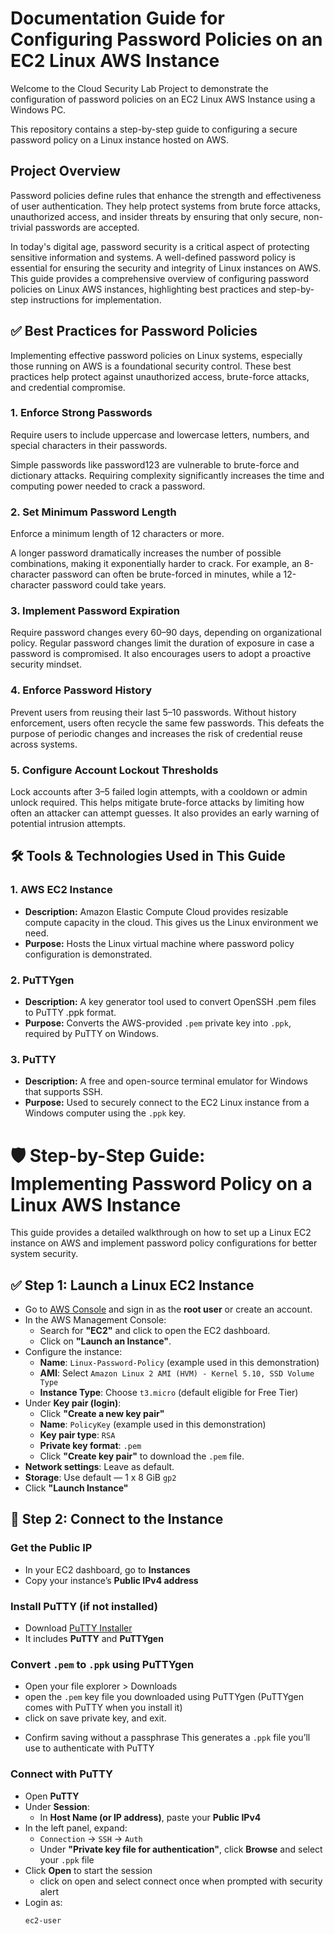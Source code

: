# Documentation Guide for Configuring Password Policies on an EC2 Linux AWS Instance
Welcome to the Cloud Security Lab Project to demonstrate the configuration of password policies on an EC2 Linux AWS Instance using a Windows PC.

This repository contains a step-by-step guide to configuring a secure password policy on a Linux instance hosted on AWS.

## Project Overview
Password policies define rules that enhance the strength and effectiveness of user authentication. They help protect systems from brute force attacks, unauthorized access, and insider threats by ensuring that only secure, non-trivial passwords are accepted.

In today's digital age, password security is a critical aspect of protecting sensitive information and systems. A well-defined password policy is essential for ensuring the security and integrity of Linux instances on AWS. This guide provides a comprehensive overview of configuring password policies on Linux AWS instances, highlighting best practices and step-by-step instructions for implementation.

## ✅ Best Practices for Password Policies
Implementing effective password policies on Linux systems, especially those running on AWS is a foundational security control. These best practices help protect against unauthorized access, brute-force attacks, and credential compromise.

### 1. Enforce Strong Passwords
Require users to include uppercase and lowercase letters, numbers, and special characters in their passwords.

Simple passwords like password123 are vulnerable to brute-force and dictionary attacks. Requiring complexity significantly increases the time and computing power needed to crack a password.

### 2. Set Minimum Password Length
Enforce a minimum length of 12 characters or more.

A longer password dramatically increases the number of possible combinations, making it exponentially harder to crack. For example, an 8-character password can often be brute-forced in minutes, while a 12-character password could take years.

### 3. Implement Password Expiration
Require password changes every 60–90 days, depending on organizational policy.
Regular password changes limit the duration of exposure in case a password is compromised. It also encourages users to adopt a proactive security mindset.

### 4. Enforce Password History
Prevent users from reusing their last 5–10 passwords.
Without history enforcement, users often recycle the same few passwords. This defeats the purpose of periodic changes and increases the risk of credential reuse across systems.

### 5. Configure Account Lockout Thresholds
Lock accounts after 3–5 failed login attempts, with a cooldown or admin unlock required.
This helps mitigate brute-force attacks by limiting how often an attacker can attempt guesses. It also provides an early warning of potential intrusion attempts.

## 🛠️ Tools & Technologies Used in This Guide
### 1. AWS EC2 Instance
- **Description:** Amazon Elastic Compute Cloud provides resizable compute capacity in the cloud. This gives us the Linux environment we need.
- **Purpose:** Hosts the Linux virtual machine where password policy configuration is demonstrated.

### 2. PuTTYgen
- **Description:** A key generator tool used to convert OpenSSH .pem files to PuTTY .ppk format.
- **Purpose:** Converts the AWS-provided `.pem` private key into `.ppk`, required by PuTTY on Windows.

### 3. PuTTY
- **Description:** A free and open-source terminal emulator for Windows that supports SSH.
- **Purpose:** Used to securely connect to the EC2 Linux instance from a Windows computer using the `.ppk` key.


# 🛡️ Step-by-Step Guide: Implementing Password Policy on a Linux AWS Instance
This guide provides a detailed walkthrough on how to set up a Linux EC2 instance on AWS and implement password policy configurations for better system security.

## ✅ Step 1: Launch a Linux EC2 Instance
- Go to [AWS Console](https://aws.amazon.com/console/) and sign in as the **root user** or create an account.
- In the AWS Management Console:
   * Search for **"EC2"** and click to open the EC2 dashboard.
   * Click on **"Launch an Instance"**.
- Configure the instance:
   * **Name**: `Linux-Password-Policy` (example used in this demonstration)
   * **AMI**: Select `Amazon Linux 2 AMI (HVM) - Kernel 5.10, SSD Volume Type`
   * **Instance Type**: Choose `t3.micro` (default eligible for Free Tier)
- Under **Key pair (login)**:
   * Click **"Create a new key pair"**
   * **Name**: `PolicyKey` (example used in this demonstration)
   * **Key pair type**: `RSA`
   * **Private key format**: `.pem`
   * Click **"Create key pair"** to download the `.pem` file.
- **Network settings**: Leave as default.
- **Storage**: Use default — 1 x 8 GiB `gp2`
- Click **"Launch Instance"**

## 🔗 Step 2: Connect to the Instance
### Get the Public IP
* In your EC2 dashboard, go to **Instances**
* Copy your instance’s **Public IPv4 address**

### Install PuTTY (if not installed)
* Download [PuTTY Installer](https://www.putty.org/)
* It includes **PuTTY** and **PuTTYgen**

### Convert `.pem` to `.ppk` using PuTTYgen
   - Open your file explorer > Downloads
   - open the `.pem` key file you downloaded using PuTTYgen (PuTTYgen comes with PuTTY when you install it)
   - click on save private key, and exit.

   * Confirm saving without a passphrase
This generates a `.ppk` file you’ll use to authenticate with PuTTY

### Connect with PuTTY
- Open **PuTTY**
- Under **Session**:
    * In **Host Name (or IP address)**, paste your **Public IPv4**
- In the left panel, expand:
     * `Connection` → `SSH` → `Auth`
     * Under **"Private key file for authentication"**, click **Browse** and select your `.ppk` file
- Click **Open** to start the session
   * click on open and select connect once when prompted with security alert
- Login as:
   ```bash
   ec2-user
   ```
